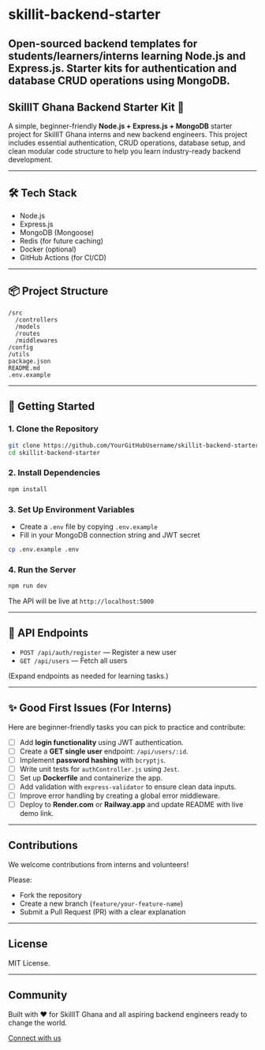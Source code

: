 # skillit-backend-starter
## Open-sourced backend templates for students/learners/interns learning Node.js and Express.js. Starter kits for authentication and database CRUD operations using MongoDB.

## SkillIT Ghana Backend Starter Kit 🚀

A simple, beginner-friendly **Node.js + Express.js + MongoDB** starter project for SkillIT Ghana interns and new backend engineers. This project includes essential authentication, CRUD operations, database setup, and clean modular code structure to help you learn industry-ready backend development.

---

## 🛠️ Tech Stack
- Node.js
- Express.js
- MongoDB (Mongoose)
- Redis (for future caching)
- Docker (optional)
- GitHub Actions (for CI/CD)

---

## 📦 Project Structure
```
/src
  /controllers
  /models
  /routes
  /middlewares
/config
/utils
package.json
README.md
.env.example
```

---

## 🚀 Getting Started

### 1. Clone the Repository
```bash
git clone https://github.com/YourGitHubUsername/skillit-backend-starter.git
cd skillit-backend-starter
```

### 2. Install Dependencies
```bash
npm install
```

### 3. Set Up Environment Variables
- Create a `.env` file by copying `.env.example`
- Fill in your MongoDB connection string and JWT secret

```bash
cp .env.example .env
```

### 4. Run the Server
```bash
npm run dev
```

The API will be live at `http://localhost:5000`

---

## 🔑 API Endpoints
- `POST /api/auth/register` — Register a new user
- `GET /api/users` — Fetch all users

(Expand endpoints as needed for learning tasks.)

---

## ✨ Good First Issues (For Interns)
Here are beginner-friendly tasks you can pick to practice and contribute:

- [ ] Add **login functionality** using JWT authentication.
- [ ] Create a **GET single user** endpoint: `/api/users/:id`.
- [ ] Implement **password hashing** with `bcryptjs`.
- [ ] Write unit tests for `authController.js` using `Jest`.
- [ ] Set up **Dockerfile** and containerize the app.
- [ ] Add validation with `express-validator` to ensure clean data inputs.
- [ ] Improve error handling by creating a global error middleware.
- [ ] Deploy to **Render.com** or **Railway.app** and update README with live demo link.

---

## Contributions
We welcome contributions from interns and volunteers! 

Please:
- Fork the repository
- Create a new branch (`feature/your-feature-name`)
- Submit a Pull Request (PR) with a clear explanation

---

## License
MIT License.

---

## Community
Built with ❤️ for SkillIT Ghana and all aspiring backend engineers ready to change the world.

[Connect with us](https://www.instagram.com/skillitgh/) 

